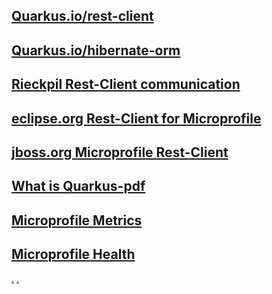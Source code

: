## [Quarkus.io/rest-client](https://quarkus.io/guides/rest-client)
## [Quarkus.io/hibernate-orm](https://quarkus.io/guides/hibernate-orm#hibernate-configuration-properties)
## [Rieckpil Rest-Client communication](https://rieckpil.de/howto-microprofile-rest-client-for-restful-communication/)
## [eclipse.org Rest-Client for Microprofile](https://download.eclipse.org/microprofile/microprofile-rest-client-1.3/microprofile-rest-client-1.3.html#clientexamples)
## [jboss.org Microprofile Rest-Client](https://docs.jboss.org/resteasy/docs/3.6.2.Final/userguide/html/MicroProfile_Rest_Client.html)
## [What is Quarkus-pdf](https://edufs.edu.htl-leonding.ac.at/moodle/pluginfile.php/127329/mod_resource/content/0/12525138-dzone-refcard320-quarkus.pdf)
## [Microprofile Metrics](https://quarkus.io/guides/microprofile-metrics)
## [Microprofile Health](https://quarkus.io/guides/microprofile-health)
[.](https://github.com/Maxwahl/jeopardized)
[.](https://github.com/1920-5bhif-nvs/02-microservices-individual-tasks-leonkuchinka)
